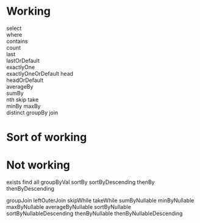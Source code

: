 Working
=======

select             
where              
contains           
count              
last               
lastOrDefault      
exactlyOne         
exactlyOneOrDefault
head               
headOrDefault      
averageBy  
sumBy  
nth
skip
take    
minBy
maxBy   
distinct
groupBy
join

Sort of working
===============


Not working
===========

exists
find
all
groupByVal
sortBy
sortByDescending
thenBy
thenByDescending

groupJoin
leftOuterJoin
skipWhile
takeWhile
sumByNullable
minByNullable
maxByNullable
averageByNullable
sortByNullable
sortByNullableDescending
thenByNullable
thenByNullableDescending
